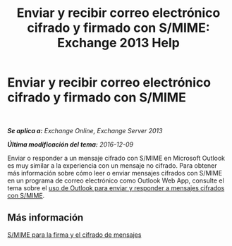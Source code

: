﻿---
title: 'Enviar y recibir correo electrónico cifrado y firmado con S/MIME: Exchange 2013 Help'
TOCTitle: Enviar y recibir correo electrónico cifrado y firmado con S/MIME
ms:assetid: 1ce37ada-0a80-4b47-8611-d008979589ff
ms:mtpsurl: https://technet.microsoft.com/es-es/library/Dn626157(v=EXCHG.150)
ms:contentKeyID: 61212723
ms.date: 04/23/2018
mtps_version: v=EXCHG.150
ms.translationtype: HT
---

# Enviar y recibir correo electrónico cifrado y firmado con S/MIME

 

_**Se aplica a:** Exchange Online, Exchange Server 2013_

_**Última modificación del tema:** 2016-12-09_

Enviar o responder a un mensaje cifrado con S/MIME en Microsoft Outlook es muy similar a la experiencia con un mensaje no cifrado. Para obtener más información sobre cómo leer o enviar mensajes cifrados con S/MIME en un programa de correo electrónico como Outlook Web App, consulte el tema sobre el [uso de Outlook para enviar y responder a mensajes cifrados con S/MIME](https://go.microsoft.com/fwlink/p/?linkid=392520).

## Más información

[S/MIME para la firma y el cifrado de mensajes](s-mime-for-message-signing-and-encryption-exchange-2013-help.md)

